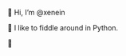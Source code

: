 👋 Hi, I’m @xenein

👀 I like to fiddle around in Python. 

🌱 


<!---
xenein/xenein is a ✨ special ✨ repository because its `README.md` (this file) appears on your GitHub profile.
You can click the Preview link to take a look at your changes.
--->
